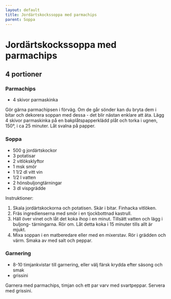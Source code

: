 ```yaml
---
layout: default
title: Jordärtskockssoppa med parmachips
parent: Soppa
---
```

Jordärtskockssoppa med parmachips
=================================

4 portioner
-----------

### Parmachips

-	4 skivor parmaskinka

Gör gärna parmachipsen i förväg. Om de går sönder kan du bryta dem i bitar och dekorera soppan med dessa - det blir nästan enklare att äta. Lägg 4 skivor parmaskinka på en bakplåtspapperklädd plåt och torka i ugnen, 150°, i ca 25 minuter. Låt svalna på papper.

### Soppa

-	500 g jordärtskockor
-	3 potatisar
-	2 vitlöksklyftor
-	1 msk smör
-	1 1/2 dl vitt vin
-	1/2 l vatten
-	2 hönsbuljongtärningar
-	3 dl vispgrädde

Instruktioner:

1.	Skala jordärtskockorna och potatisen. Skär i bitar. Finhacka vitlöken.
2.	Fräs ingredienserna med smör i en tjockbottnad kastrull.
3.	Häll över vinet och låt det koka ihop i en minut. Tillsätt vatten och lägg i buljong- tärningarna. Rör om. Låt detta koka i 15 minuter tills allt är mjukt.
4.	Mixa soppan i en matberedare eller med en mixerstav. Rör i grädden och värm. Smaka av med salt och peppar.

### Garnering

-	8-10 timjankvistar till garnering, eller välj färsk krydda efter säsong och smak
-	grissini

Garnera med parmachips, timjan och ett par varv med svartpeppar. Servera med grissini.
